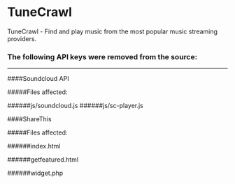 TuneCrawl
=========

TuneCrawl - Find and play music from the most popular music streaming providers.

### The following API keys were removed from the source:
-----------------
####Soundcloud API

#####Files affected:

######js/soundcloud.js
######js/sc-player.js


####ShareThis

#####Files affected:

######index.html

######getfeatured.html

######widget.php

